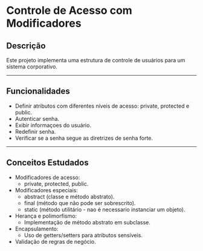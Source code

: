 # Controle de Acesso com Modificadores

## Descrição
Este projeto implementa uma estrutura de controle de usuários para um sistema corporativo.

---

## Funcionalidades
- Definir atributos com diferentes níveis de acesso: private, protected e public.
- Autenticar senha.
- Exibir informaçoes do usuário.
- Redefinir senha.
- Verificar se a senha segue as diretrizes de senha forte.

---

## Conceitos Estudados
- Modificadores de acesso:
    - private, protected, public.
- Modificadores especiais:
    - abstract (classe e método abstrato).
    - final (método que não pode ser sobrescrito).
    - static (método utilitário - nao é necessario instanciar um objeto).
- Herança e polimorfismo:
    - Implementação de método abstrato em subclasse.
- Encapsulamento:
    - Uso de getters/setters para atributos sensíveis.
- Validação de regras de negócio.